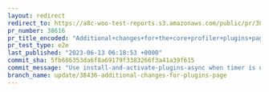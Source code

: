 ```yaml
---
layout: redirect
redirect_to: https://a8c-woo-test-reports.s3.amazonaws.com/public/pr/38616/e2e/index.html
pr_number: 38616
pr_title_encoded: "Additional+changes+for+the+core+profiler+plugins+page"
pr_test_type: e2e
last_published: "2023-06-13 06:18:53 +0000"
commit_sha: 5fb686353da6f8a69179f3383266f3a41a39f615
commit_message: "Use install-and-activate-plugins-async when timer is up"
branch_name: update/38436-additional-changes-for-plugins-page
---
```

